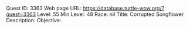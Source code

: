 Quest ID: 3363
Web page URL: https://database.turtle-wow.org/?quest=3363
Level: 55
Min Level: 48
Race: nil
Title: Corrupted Songflower
Description: 
Objective: 
